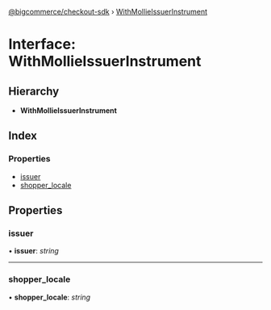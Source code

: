 [@bigcommerce/checkout-sdk](../README.md) › [WithMollieIssuerInstrument](withmollieissuerinstrument.md)

# Interface: WithMollieIssuerInstrument

## Hierarchy

* **WithMollieIssuerInstrument**

## Index

### Properties

* [issuer](withmollieissuerinstrument.md#issuer)
* [shopper_locale](withmollieissuerinstrument.md#shopper_locale)

## Properties

###  issuer

• **issuer**: *string*

___

###  shopper_locale

• **shopper_locale**: *string*
